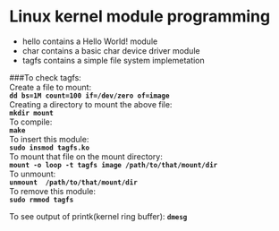 # Linux kernel module programming

* hello contains a Hello World! module
* char contains a basic char device driver module
* tagfs contains a simple file system implemetation

###To check tagfs:<br/>
Create a file to mount:<br/>
**`dd bs=1M count=100 if=/dev/zero of=image`**<br/>
Creating a directory to mount the above file:<br/>
**`mkdir mount`**<br/>
To compile:<br/>
**`make`**<br/>
To insert this module: <br/>
**`sudo insmod tagfs.ko `**<br/>
To mount that file on the mount directory:<br/>
**`mount -o loop -t tagfs image /path/to/that/mount/dir `**<br/>
To unmount: <br/>
**`unmount  /path/to/that/mount/dir `**<br/>
To remove this module: <br/>
**`sudo rmmod tagfs `**<br/>

To see output of printk(kernel ring buffer):
**`dmesg `**<br/>

